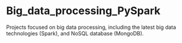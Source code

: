 # Big_data_processing_PySpark
Projects focused on big data processing, including the latest big data technologies (Spark), and NoSQL database (MongoDB).
